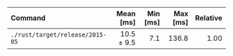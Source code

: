 | Command | Mean [ms] | Min [ms] | Max [ms] | Relative |
|:---|---:|---:|---:|---:|
| `./rust/target/release/2015-05` | 10.5 ± 9.5 | 7.1 | 136.8 | 1.00 |
